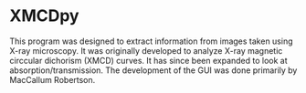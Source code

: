 # XMCDpy
This program was designed to extract information from images taken using X-ray microscopy.
It was originally developed to analyze X-ray magnetic circcular dichorism (XMCD) curves.
It has since been expanded to look at absorption/transmission.
The development of the GUI was done primarily by MacCallum Robertson.
